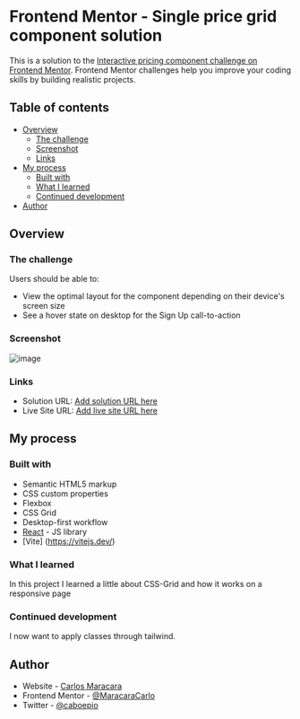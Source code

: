 # Frontend Mentor - Single price grid component solution

This is a solution to the [Interactive pricing component challenge on Frontend Mentor](https://www.frontendmentor.io/challenges/interactive-pricing-component-t0m8PIyY8). Frontend Mentor challenges help you improve your coding skills by building realistic projects. 

## Table of contents

- [Overview](#overview)
  - [The challenge](#the-challenge)
  - [Screenshot](#screenshot)
  - [Links](#links)
- [My process](#my-process)
  - [Built with](#built-with)
  - [What I learned](#what-i-learned)
  - [Continued development](#continued-development)
- [Author](#author)

## Overview

### The challenge

Users should be able to:

- View the optimal layout for the component depending on their device's screen size
- See a hover state on desktop for the Sign Up call-to-action

### Screenshot

![image](https://github.com/MaracaraCarlos/Interactive-pricing-component-main/assets/113530553/5218db03-5d97-4c3b-a8cc-e292dc6eb7c6)

### Links

- Solution URL: [Add solution URL here](https://github.com/MaracaraCarlos/Interactive-pricing-component-main)
- Live Site URL: [Add live site URL here](https://firstcems-react-app.netlify.app/)

## My process

### Built with

- Semantic HTML5 markup
- CSS custom properties
- Flexbox
- CSS Grid
- Desktop-first workflow
- [React](https://reactjs.org/) - JS library
- [Vite] (https://vitejs.dev/)


### What I learned

In this project I learned a little about CSS-Grid and how it works on a responsive page

### Continued development

I now want to apply classes through tailwind.

## Author

- Website - [Carlos Maracara](https://link-profile-maracara.netlify.app/)
- Frontend Mentor - [@MaracaraCarlo](https://www.frontendmentor.io/profile/MaracaraCarlos)
- Twitter - [@caboepio](https://twitter.com/caboepio)

